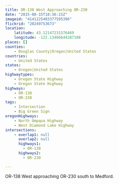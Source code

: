 ```yaml
---
title: OR-138 West Approaching OR-230
date: "2015-08-15T18:36:15Z"
imageid: "4141225403377595396"
flickrid: "20249753673"
location:
    latitude: 43.12147231576469
    longitude: -122.13466644287108
places: []
counties:
    - Douglas County|Oregon|United States
countries:
    - United States
states:
    - Oregon|United States
highwaytypes:
    - Oregon State Highway
    - Oregon State Highway
highways:
    - OR-138
    - OR-230
tags:
    - Intersection
    - Big Green Sign
oregonHighways:
    - North Umpqua Highway
    - West Diamond Lake Highway
intersections:
    - overlap1: null
      overlap2: null
      highways1:
        - OR-138
      highways2:
        - OR-230

---
```

OR-138 West approaching OR-230 south to Medford.
